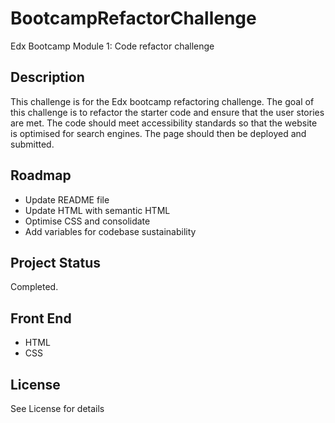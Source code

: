 # BootcampRefactorChallenge

Edx Bootcamp Module 1: Code refactor challenge

## Description

This challenge is for the Edx bootcamp refactoring challenge. The goal of this challenge is to refactor the starter code and ensure that the user stories are met. The code should meet accessibility standards so that the website is optimised for search engines. The page should then be deployed and submitted.

## Roadmap

- Update README file
- Update HTML with semantic HTML
- Optimise CSS and consolidate
- Add variables for codebase sustainability

## Project Status

Completed.

## Front End

- HTML
- CSS

## License

See License for details